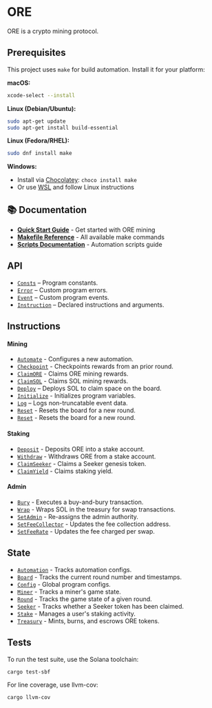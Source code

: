 # ORE

ORE is a crypto mining protocol.

## Prerequisites

This project uses `make` for build automation. Install it for your platform:

**macOS:**

```bash
xcode-select --install
```

**Linux (Debian/Ubuntu):**

```bash
sudo apt-get update
sudo apt-get install build-essential
```

**Linux (Fedora/RHEL):**

```bash
sudo dnf install make
```

**Windows:**

- Install via [Chocolatey](https://chocolatey.org/): `choco install make`
- Or use [WSL](https://docs.microsoft.com/en-us/windows/wsl/) and follow Linux instructions

## 📚 Documentation

- **[Quick Start Guide](spec/QUICKSTART.md)** - Get started with ORE mining
- **[Makefile Reference](spec/MAKEFILE_REFERENCE.md)** - All available make commands
- **[Scripts Documentation](spec/SCRIPTS_README.md)** - Automation scripts guide

## API

- [`Consts`](api/src/consts.rs) – Program constants.
- [`Error`](api/src/error.rs) – Custom program errors.
- [`Event`](api/src/error.rs) – Custom program events.
- [`Instruction`](api/src/instruction.rs) – Declared instructions and arguments.

## Instructions

#### Mining

- [`Automate`](program/src/automate.rs) - Configures a new automation.
- [`Checkpoint`](program/src/checkpoint.rs) - Checkpoints rewards from an prior round.
- [`ClaimORE`](program/src/claim_ore.rs) - Claims ORE mining rewards.
- [`ClaimSOL`](program/src/claim_sol.rs) - Claims SOL mining rewards.
- [`Deploy`](program/src/deploy.rs) – Deploys SOL to claim space on the board.
- [`Initialize`](program/src/initialize.rs) - Initializes program variables.
- [`Log`](program/src/log.rs) – Logs non-truncatable event data.
- [`Reset`](program/src/reset.rs) - Resets the board for a new round.
- [`Reset`](program/src/reset.rs) - Resets the board for a new round.

#### Staking

- [`Deposit`](program/src/deposit.rs) - Deposits ORE into a stake account.
- [`Withdraw`](program/src/withdraw.rs) - Withdraws ORE from a stake account.
- [`ClaimSeeker`](program/src/claim_seeker.rs) - Claims a Seeker genesis token.
- [`ClaimYield`](program/src/claim_yield.rs) - Claims staking yield.

#### Admin

- [`Bury`](program/src/bury.rs) - Executes a buy-and-bury transaction.
- [`Wrap`](program/src/wrap.rs) - Wraps SOL in the treasury for swap transactions.
- [`SetAdmin`](program/src/set_admin.rs) - Re-assigns the admin authority.
- [`SetFeeCollector`](program/src/set_admin.rs) - Updates the fee collection address.
- [`SetFeeRate`](program/src/set_admin.rs) - Updates the fee charged per swap.

## State

- [`Automation`](api/src/state/automation.rs) - Tracks automation configs.
- [`Board`](api/src/state/board.rs) - Tracks the current round number and timestamps.
- [`Config`](api/src/state/config.rs) - Global program configs.
- [`Miner`](api/src/state/miner.rs) - Tracks a miner's game state.
- [`Round`](api/src/state/round.rs) - Tracks the game state of a given round.
- [`Seeker`](api/src/state/seeker.rs) - Tracks whether a Seeker token has been claimed.
- [`Stake`](api/src/state/stake.rs) - Manages a user's staking activity.
- [`Treasury`](api/src/state/treasury.rs) - Mints, burns, and escrows ORE tokens.

## Tests

To run the test suite, use the Solana toolchain:

```
cargo test-sbf
```

For line coverage, use llvm-cov:

```
cargo llvm-cov
```
